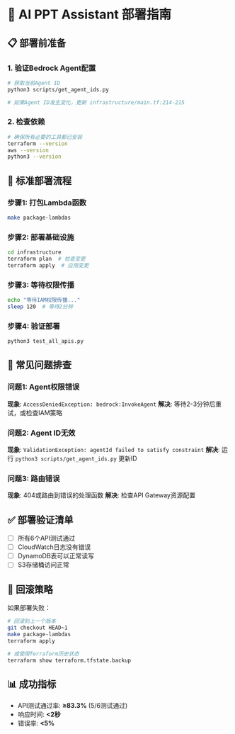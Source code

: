 # 🚀 AI PPT Assistant 部署指南

## 📋 部署前准备

### 1. 验证Bedrock Agent配置
```bash
# 获取当前Agent ID
python3 scripts/get_agent_ids.py

# 如果Agent ID发生变化，更新 infrastructure/main.tf:214-215
```

### 2. 检查依赖
```bash
# 确保所有必要的工具都已安装
terraform --version
aws --version
python3 --version
```

## 🔧 标准部署流程

### 步骤1: 打包Lambda函数
```bash
make package-lambdas
```

### 步骤2: 部署基础设施
```bash
cd infrastructure
terraform plan  # 检查变更
terraform apply  # 应用变更
```

### 步骤3: 等待权限传播 
```bash
echo "等待IAM权限传播..." 
sleep 120  # 等待2分钟
```

### 步骤4: 验证部署
```bash
python3 test_all_apis.py
```

## 🚨 常见问题排查

### 问题1: Agent权限错误
**现象**: `AccessDeniedException: bedrock:InvokeAgent`
**解决**: 等待2-3分钟后重试，或检查IAM策略

### 问题2: Agent ID无效
**现象**: `ValidationException: agentId failed to satisfy constraint`
**解决**: 运行 `python3 scripts/get_agent_ids.py` 更新ID

### 问题3: 路由错误  
**现象**: 404或路由到错误的处理函数
**解决**: 检查API Gateway资源配置

## ✅ 部署验证清单

- [ ] 所有6个API测试通过
- [ ] CloudWatch日志没有错误
- [ ] DynamoDB表可以正常读写
- [ ] S3存储桶访问正常

## 🔄 回滚策略

如果部署失败：
```bash
# 回滚到上一个版本
git checkout HEAD~1
make package-lambdas  
terraform apply

# 或使用Terraform历史状态
terraform show terraform.tfstate.backup
```

## 📊 成功指标

- API测试通过率: **≥83.3%** (5/6测试通过)
- 响应时间: **<2秒**
- 错误率: **<5%**